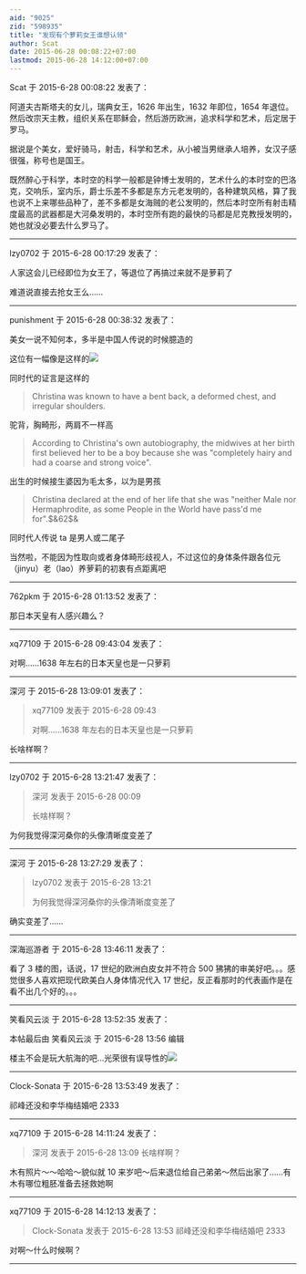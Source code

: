 ```yaml
---
aid: "9025"
zid: "598935"
title: "发现有个萝莉女王谁想认领"
author: Scat
date: 2015-06-28 00:08:22+07:00
lastmod: 2015-06-28 14:12:00+07:00
---
```


Scat 于 2015-6-28 00:08:22 发表了：

阿道夫古斯塔夫的女儿，瑞典女王，1626 年出生，1632 年即位，1654 年退位。然后改宗天主教，组织关系在耶稣会，然后游历欧洲，追求科学和艺术，后定居于罗马。

据说是个美女，爱好骑马，射击，科学和艺术，从小被当男继承人培养，女汉子感很强，称号也是国王。

既然醉心于科学，本时空的科学一般都是钟博士发明的，艺术什么的本时空的巴洛克，交响乐，室内乐，爵士乐差不多都是东方元老发明的，各种建筑风格，算了我也说不上来哪些品种了，差不多都是女海贼的老公发明的，然后本时空所有射击精度最高的武器都是大河桑发明的，本时空所有跑的最快的马都是尼克教授发明的，她也就没必要去什么罗马了。

---

lzy0702 于 2015-6-28 00:17:29 发表了：

人家这会儿已经即位为女王了，等退位了再搞过来就不是萝莉了

难道说直接去抢女王么……

---

punishment 于 2015-6-28 00:38:32 发表了：

美女一说不知何本，多半是中国人传说的时候臆造的

这位有一幅像是这样的![](https://upload.wikimedia.org/wikipedia/commons/5/50/Drottning_Kristina_av_Sverige.jpg)

同时代的证言是这样的

> Christina was known to have a bent back, a deformed chest, and irregular shoulders.

驼背，胸畸形，两肩不一样高

> According to Christina's own autobiography, the midwives at her birth first believed her to be a boy because she was "completely hairy and had a coarse and strong voice".

出生的时候接生婆因为毛太多，以为是男孩

> Christina declared at the end of her life that she was "neither Male nor Hermaphrodite, as some People in the World have pass'd me for".\$&62\$&

同时代人传说 ta 是男人或二尾子

当然啦，不能因为性取向或者身体畸形歧视人，不过这位的身体条件跟各位元（jinyu）老（lao）养萝莉的初衷有点距离吧

---

762pkm 于 2015-6-28 01:13:52 发表了：

那日本天皇有人感兴趣么？

---

xq77109 于 2015-6-28 09:43:04 发表了：

对啊……1638 年左右的日本天皇也是一只萝莉

---

深河 于 2015-6-28 13:09:01 发表了：

> xq77109 发表于 2015-6-28 09:43
>
> 对啊……1638 年左右的日本天皇也是一只萝莉

长啥样啊？

---

lzy0702 于 2015-6-28 13:21:47 发表了：

> 深河 发表于 2015-6-28 00:09
>
> 长啥样啊？

为何我觉得深河桑你的头像清晰度变差了

---

深河 于 2015-6-28 13:27:29 发表了：

> lzy0702 发表于 2015-6-28 13:21
>
> 为何我觉得深河桑你的头像清晰度变差了

确实变差了……

---

深海巡游者 于 2015-6-28 13:46:11 发表了：

看了 3 楼的图，话说，17 世纪的欧洲白皮女并不符合 500 狒狒的审美好吧。。。感觉很多人喜欢把现代欧美白人身体情况代入 17 世纪，反正看那时的代表画作是在看不出几个好的。。。

---

笑看风云淡 于 2015-6-28 13:52:35 发表了：

本帖最后由 笑看风云淡 于 2015-6-28 13:56 编辑

楼主不会是玩大航海的吧...光荣很有误导性的![](http://images.17173.com/2013/news/2013/10/30/mj1030ce01s.jpg)

---

Clock-Sonata 于 2015-6-28 13:53:49 发表了：

祁峰还没和李华梅结婚吧 2333

---

xq77109 于 2015-6-28 14:11:24 发表了：

> 深河 发表于 2015-6-28 13:09 长啥样啊？

木有照片～～哈哈～貌似就 10 来岁吧～后来退位给自己弟弟～然后出家了……有木有哪位粗胚准备去拯救她啊

---

xq77109 于 2015-6-28 14:12:13 发表了：

> Clock-Sonata 发表于 2015-6-28 13:53 祁峰还没和李华梅结婚吧 2333

对啊～什么时候啊？

---
